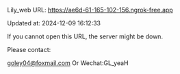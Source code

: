 Lily_web URL: https://ae6d-61-165-102-156.ngrok-free.app

Updated at: 2024-12-09 16:12:33

If you cannot open this URL, the server might be down.

Please contact: 

goley04@foxmail.com Or Wechat:GL_yeaH